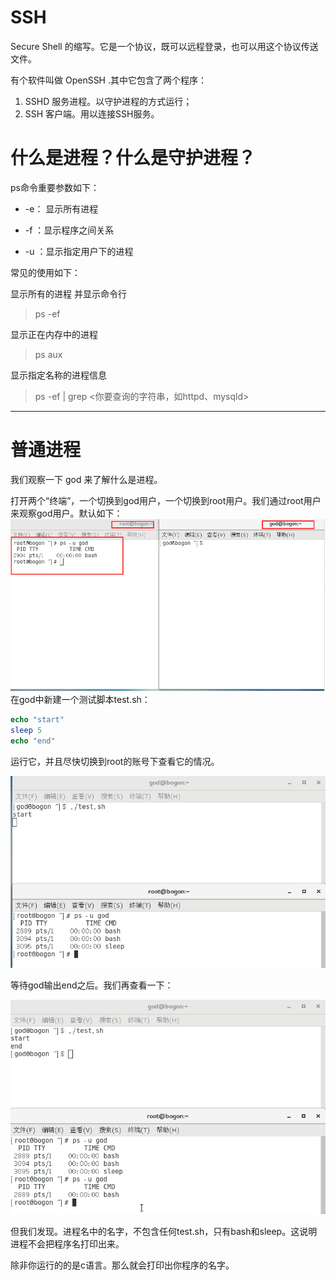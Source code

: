 # SSH

Secure Shell 的缩写。它是一个协议，既可以远程登录，也可以用这个协议传送文件。

有个软件叫做 OpenSSH .其中它包含了两个程序：

1. SSHD 服务进程。以守护进程的方式运行；
2. SSH 客户端。用以连接SSH服务。

# 什么是进程？什么是守护进程？

ps命令重要参数如下：

* -e： 显示所有进程

* -f ：显示程序之间关系

* -u ：显示指定用户下的进程

常见的使用如下：

显示所有的进程 并显示命令行

> ps -ef

显示正在内存中的进程

> ps aux

显示指定名称的进程信息

> ps -ef \| grep &lt;你要查询的字符串，如httpd、mysqld&gt;

---

# 普通进程

我们观察一下 god 来了解什么是进程。

打开两个“终端”，一个切换到god用户，一个切换到root用户。我们通过root用户来观察god用户。默认如下： ![](/assets/9624e640-1a28-48c2-a94a-7cfc1c40194eimport.png)在god中新建一个测试脚本test.sh：

```php
echo "start"
sleep 5
echo "end"
```

运行它，并且尽快切换到root的账号下查看它的情况。

![](/assets/cee618ed-7704-420a-a124-b1267f5773d0import.png)

等待god输出end之后。我们再查看一下：

![](/assets/0e09a307-2e46-48de-a485-11e316fb197dimport.png)

但我们发现。进程名中的名字，不包含任何test.sh，只有bash和sleep。这说明进程不会把程序名打印出来。

除非你运行的的是c语言。那么就会打印出你程序的名字。


